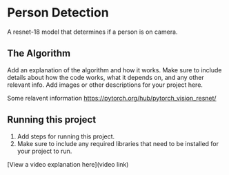 # Person Detection 

 A resnet-18 model that determines if a person is on camera.


## The Algorithm

Add an explanation of the algorithm and how it works. Make sure to include details about how the code works, what it depends on, and any other relevant info. Add images or other descriptions for your project here. 

Some relavent information
https://pytorch.org/hub/pytorch_vision_resnet/

## Running this project

1. Add steps for running this project.
2. Make sure to include any required libraries that need to be installed for your project to run.

[View a video explanation here](video link)
